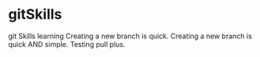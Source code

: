 # gitSkills
git Skills learning
Creating a new branch is quick.
Creating a new branch is quick AND simple.
Testing pull plus.